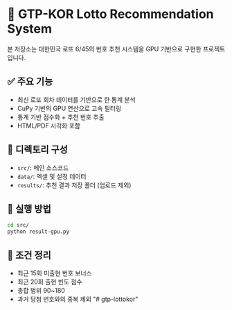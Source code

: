 # 🎯 GTP-KOR Lotto Recommendation System

본 저장소는 대한민국 로또 6/45의 번호 추천 시스템을 GPU 기반으로 구현한 프로젝트입니다.

## ✅ 주요 기능
- 최신 로또 회차 데이터를 기반으로 한 통계 분석
- CuPy 기반의 GPU 연산으로 고속 필터링
- 통계 기반 점수화 + 추천 번호 추출
- HTML/PDF 시각화 포함

## 📂 디렉토리 구성
- `src/`: 메인 소스코드
- `data/`: 엑셀 및 설정 데이터
- `results/`: 추천 결과 저장 폴더 (업로드 제외)

## 🚀 실행 방법
```bash
cd src/
python result-gpu.py
```

## 🧠 조건 정리
- 최근 15회 미출현 번호 보너스
- 최근 20회 출현 빈도 점수
- 총합 범위 90~180
- 과거 당첨 번호와의 중복 제외
"# gtp-lottokor" 
